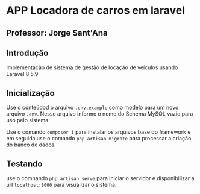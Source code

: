 # APP  Locadora de carros em laravel
## Professor: Jorge Sant'Ana

## Introdução
Implementação de sistema de gestão de locação de veículos usando Laravel 8.5.9

## Inicialização
Use o conteúdod o arquivo `.env.example` como modelo para um novo arquivo `.env`. Nesse arquivo informe o nome do Schema MySQL vazio para uso pelo sistema.

Use o comando `composer i` para instalar os arquivos base do framework e em seguida use o comando `php artisan migrate` para processar a criação do banco de dados.

## Testando
use o comnando `php artisan serve` para iniciar o servidor e disponibilizar a url `localhost:8000` para visualizar o sistema.
